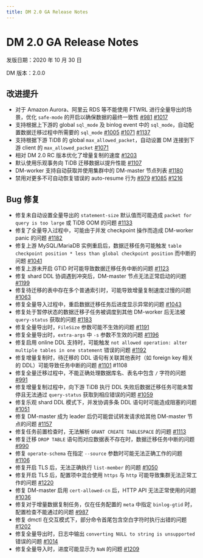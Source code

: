 ```yaml
---
title: DM 2.0 GA Release Notes
---
```


# DM 2.0 GA Release Notes

发版日期：2020 年 10 月 30 日

DM 版本：2.0.0

## 改进提升

- 对于 Amazon Aurora、阿里云 RDS 等不能使用 FTWRL 进行全量导出的场景，优化 `safe-mode` 的开启以确保数据的最终一致性 [#981](https://github.com/pingcap/dm/pull/981) [#1017](https://github.com/pingcap/dm/pull/1017)
- 支持根据上下游的 global `sql_mode` 及 binlog event 中的 `sql_mode`，自动配置数据迁移过程中所需要的 `sql_mode` [#1005](https://github.com/pingcap/dm/pull/1005) [#1071](https://github.com/pingcap/dm/pull/1071) [#1137](https://github.com/pingcap/dm/pull/1137)
- 支持根据下游 TiDB 的 global `max_allowed_packet`，自动设置 DM 连接到下游 client 的 `max_allowed_packet` [#1071](https://github.com/pingcap/dm/pull/1071)
- 相对 DM 2.0 RC 版本优化了增量复制的速度 [#1203](https://github.com/pingcap/dm/pull/1203)
- 默认使用乐观事务向 TiDB 迁移数据以提升性能 [#1107](https://github.com/pingcap/dm/pull/1107)
- DM-worker 支持自动获取并使用集群中的 DM-master 节点列表 [#1180](https://github.com/pingcap/dm/pull/1180)
- 禁用对更多不可自动恢复错误的 auto-resume 行为 [#979](https://github.com/pingcap/dm/pull/979) [#1085](https://github.com/pingcap/dm/pull/1085) [#1216](https://github.com/pingcap/dm/pull/1216)

## Bug 修复

- 修复未自动设置全量导出的 `statement-size` 默认值而可能造成 `packet for query is too large` 或 TiDB OOM 的问题 [#1133](https://github.com/pingcap/dm/pull/1133)
- 修复了全量导入过程中，可能由于并发 checkpoint 操作而造成 DM-worker panic 的问题 [#1182](https://github.com/pingcap/dm/pull/1182)
- 修复上游 MySQL/MariaDB 实例重启后，数据迁移任务可能触发 `table checkpoint position * less than global checkpoint position` 而中断的问题 [#1041](https://github.com/pingcap/dm/pull/1041)
- 修复上游未开启 GTID 时可能导致数据迁移任务中断的问题 [#1123](https://github.com/pingcap/dm/pull/1123)
- 修复 shard DDL 协调遇到冲突后，DM-master 节点无法正常启动的问题 [#1199](https://github.com/pingcap/dm/pull/1199)
- 修复待迁移的表中存在多个普通索引时，可能导致增量复制速度过慢的问题 [#1063](https://github.com/pingcap/dm/pull/1063)
- 修复全量导入过程中，重启数据迁移任务后进度显示异常的问题 [#1043](https://github.com/pingcap/dm/pull/1043)
- 修复处于暂停状态的数据迁移子任务被调度到其他 DM-worker 后无法被 `query-status` 获取的问题 [#1183](https://github.com/pingcap/dm/pull/1183)
- 修复全量导出时，`FileSize` 参数可能不生效的问题 [#1191](https://github.com/pingcap/dm/pull/1191)
- 修复全量导出时，`extra-args` 中 `-s` 参数不生效的问题 [#1196](https://github.com/pingcap/dm/pull/1196)
- 修复启用 online DDL 支持时，可能触发 `not allowed operation: alter multiple tables in one statement` 错误的问题 [#1192](https://github.com/pingcap/dm/pull/1192)
- 修复增量复制时，待迁移的 DDL 语句有关联其他表时（如 foreign key 相关的 DDL）可能导致任务中断的问题 [#1101](https://github.com/pingcap/dm/pull/1101) #1108
- 修复全量迁移过程中，不能正确处理数据库名、表名中包含 `/` 字符的问题 [#991](https://github.com/pingcap/dm/pull/991)
- 修复增量复制过程中，向下游 TiDB 执行 DDL 失败后数据迁移任务可能未暂停且无法通过 `query-status` 获取到相应错误的问题 [#1059](https://github.com/pingcap/dm/pull/1059)
- 修复乐观 shard DDL 模式下，并发协调多条 DDL 语句时可能造成阻塞的问题 [#1051](https://github.com/pingcap/dm/pull/1051)
- 修复 DM-master 成为 leader 后仍可能尝试转发请求给其他 DM-master 节点的问题 [#1157](https://github.com/pingcap/dm/pull/1157)
- 修复任务前置检查时，无法解析 `GRANT CREATE TABLESPACE` 的问题 [#1113](https://github.com/pingcap/dm/pull/1113)
- 修复迁移 `DROP TABLE` 语句而对应数据表不存在时，数据迁移任务中断的问题 [#990](https://github.com/pingcap/dm/pull/990)
- 修复 `operate-schema` 在指定 `--source` 参数时可能无法正确工作的问题 [#1106](https://github.com/pingcap/dm/pull/1106)
- 修复开启 TLS 后，无法正确执行 `list-member` 的问题 [#1050](https://github.com/pingcap/dm/pull/1050)
- 修复开启 TLS 后，配置项中混合使用 `https` 与 `http` 可能导致集群无法正常工作的问题 [#1220](https://github.com/pingcap/dm/pull/1220)
- 修复 DM-master 启用 `cert-allowed-cn` 后，HTTP API 无法正常使用的问题 [#1036](https://github.com/pingcap/dm/pull/1036)
- 修复对于增量数据复制任务，仅在任务配置的 `meta` 中指定 `binlog-gtid` 时，配置检查不能通过的问题  [#987](https://github.com/pingcap/dm/pull/987)
- 修复 dmctl 在交互模式下，部分命令首尾包含空白字符时执行出错的问题 [#1202](https://github.com/pingcap/dm/pull/1202)
- 修复全量导出时，日志中输出 `converting NULL to string is unsupported` 错误的问题 [#1014](https://github.com/pingcap/dm/pull/1014)
- 修复全量导入时，进度可能显示为 `NaN` 的问题 [#1209](https://github.com/pingcap/dm/pull/1209)
